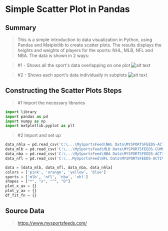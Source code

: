 # Simple Scatter Plot in Pandas

## Summary 
>This is a simple introduction to data visualization in Python, using Pandas and Matplotlib to create scatter plots. The results displays the heights and weights of players for the sports: NHL, MLB, NFL and NBA. The data is shown in 2 ways: 

>#1 - Shows all the sport's data overlapping on one plot
 ![alt text](https://github.com/MilyChen/major-league-player-heights-and-weights/blob/master/src/figure_0.png "Figure w/ combined data")
 
>#2 - Shows each sport's data individually in subplots
 ![alt text](https://github.com/MilyChen/major-league-player-heights-and-weights/blob/master/src/figure_1.png "Figure w/ subplots")

## Constructing the Scatter Plots Steps

>#1 Import the necessary libraries
```python
import library
import pandas as pd
import numpy as np
import matplotlib.pyplot as plt
```
>#2 Import and set up   
```python
data_nhla = pd.read_csv('C:\...\MySportsFeed\NHL Data\MYSPORTSFEEDS-ACTIVE_PLAYERS-NHL-20162017REGULAR.csv')
data_mlb = pd.read_csv('C:\...\MySportsFeed\MLB Data\MYSPORTSFEEDS-CUMULATIVE_PLAYER_STATS-MLB-2016REGULAR.csv')
data_nba = pd.read_csv('C:\...\MySportsFeed\NBA Data\MYSPORTSFEEDS-ACTIVE_PLAYERS-NBA-20162017REGULAR.csv')
data_nfl = pd.read_csv('C:\...MySportsFeed\NFL Data\MYSPORTSFEEDS-ACTIVE_PLAYERS-NFL-20162017REGULAR.csv')

data = [data_mlb, data_nfl, data_nba, data_nhla]
colors = ['pink', 'orange', 'yellow', 'blue']
sports = ['mlb', 'nfl', 'nba', 'nhl']
shapes = ["*", "x", "^", "D"]
plot_x_ax = {}
plot_y_ax = {}
df_fit_fn = {}
```


## Source Data 
>https://www.mysportsfeeds.com/
